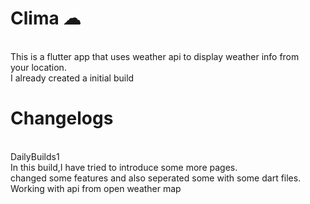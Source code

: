 


# Clima ☁
</br>This is a flutter app that uses weather api to display weather info from </br>
your location.</br>
I already created a initial build</br>



# Changelogs
</br>DailyBuilds1
</br>In this build,I have tried to introduce some more pages.
</br>changed some features and also seperated some with some dart files.
</br> Working with api from open weather map
